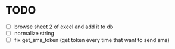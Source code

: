 # TODO

- [ ]  browse sheet 2 of excel and add it to db
- [ ]  normalize string
- [ ]  fix get_sms_token (get token every time that want to send sms)